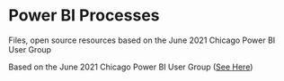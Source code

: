 # Power BI Processes

Files, open source resources based on the June 2021 Chicago Power BI User Group

Based on the June 2021 Chicago Power BI User Group ([See Here](https://www.youtube.com/watch?v=QdEdqrbemtQ))


